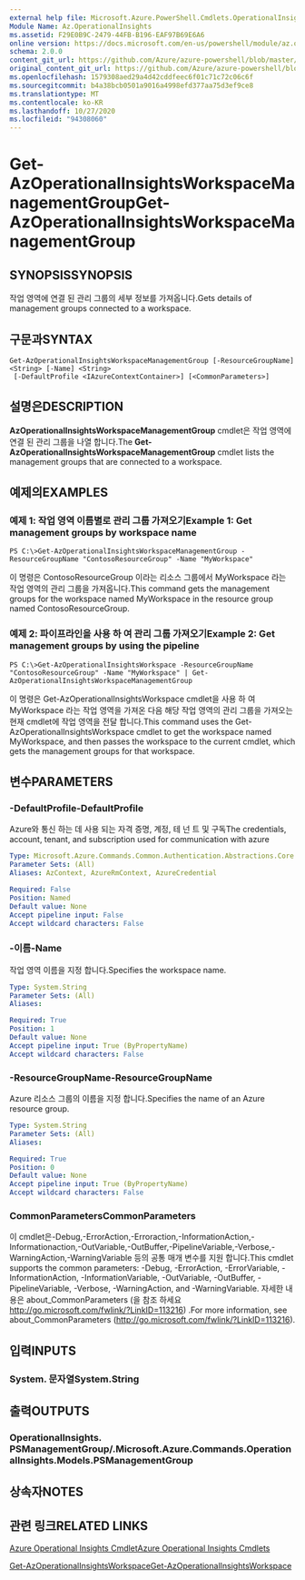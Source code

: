 ```yaml
---
external help file: Microsoft.Azure.PowerShell.Cmdlets.OperationalInsights.dll-Help.xml
Module Name: Az.OperationalInsights
ms.assetid: F29E0B9C-2479-44FB-B196-EAF97B69E6A6
online version: https://docs.microsoft.com/en-us/powershell/module/az.operationalinsights/get-azoperationalinsightsworkspacemanagementgroup
schema: 2.0.0
content_git_url: https://github.com/Azure/azure-powershell/blob/master/src/OperationalInsights/OperationalInsights/help/Get-AzOperationalInsightsWorkspaceManagementGroup.md
original_content_git_url: https://github.com/Azure/azure-powershell/blob/master/src/OperationalInsights/OperationalInsights/help/Get-AzOperationalInsightsWorkspaceManagementGroup.md
ms.openlocfilehash: 1579308aed29a4d42cddfeec6f01c71c72c06c6f
ms.sourcegitcommit: b4a38bcb0501a9016a4998efd377aa75d3ef9ce8
ms.translationtype: MT
ms.contentlocale: ko-KR
ms.lasthandoff: 10/27/2020
ms.locfileid: "94308060"
---
```

# <span data-ttu-id="6bae9-101">Get-AzOperationalInsightsWorkspaceManagementGroup</span><span class="sxs-lookup"><span data-stu-id="6bae9-101">Get-AzOperationalInsightsWorkspaceManagementGroup</span></span>

## <span data-ttu-id="6bae9-102">SYNOPSIS</span><span class="sxs-lookup"><span data-stu-id="6bae9-102">SYNOPSIS</span></span>
<span data-ttu-id="6bae9-103">작업 영역에 연결 된 관리 그룹의 세부 정보를 가져옵니다.</span><span class="sxs-lookup"><span data-stu-id="6bae9-103">Gets details of management groups connected to a workspace.</span></span>

## <span data-ttu-id="6bae9-104">구문과</span><span class="sxs-lookup"><span data-stu-id="6bae9-104">SYNTAX</span></span>

```
Get-AzOperationalInsightsWorkspaceManagementGroup [-ResourceGroupName] <String> [-Name] <String>
 [-DefaultProfile <IAzureContextContainer>] [<CommonParameters>]
```

## <span data-ttu-id="6bae9-105">설명은</span><span class="sxs-lookup"><span data-stu-id="6bae9-105">DESCRIPTION</span></span>
<span data-ttu-id="6bae9-106">**AzOperationalInsightsWorkspaceManagementGroup** cmdlet은 작업 영역에 연결 된 관리 그룹을 나열 합니다.</span><span class="sxs-lookup"><span data-stu-id="6bae9-106">The **Get-AzOperationalInsightsWorkspaceManagementGroup** cmdlet lists the management groups that are connected to a workspace.</span></span>

## <span data-ttu-id="6bae9-107">예제의</span><span class="sxs-lookup"><span data-stu-id="6bae9-107">EXAMPLES</span></span>

### <span data-ttu-id="6bae9-108">예제 1: 작업 영역 이름별로 관리 그룹 가져오기</span><span class="sxs-lookup"><span data-stu-id="6bae9-108">Example 1: Get management groups by workspace name</span></span>
```
PS C:\>Get-AzOperationalInsightsWorkspaceManagementGroup -ResourceGroupName "ContosoResourceGroup" -Name "MyWorkspace"
```

<span data-ttu-id="6bae9-109">이 명령은 ContosoResourceGroup 이라는 리소스 그룹에서 MyWorkspace 라는 작업 영역의 관리 그룹을 가져옵니다.</span><span class="sxs-lookup"><span data-stu-id="6bae9-109">This command gets the management groups for the workspace named MyWorkspace in the resource group named ContosoResourceGroup.</span></span>

### <span data-ttu-id="6bae9-110">예제 2: 파이프라인을 사용 하 여 관리 그룹 가져오기</span><span class="sxs-lookup"><span data-stu-id="6bae9-110">Example 2: Get management groups by using the pipeline</span></span>
```
PS C:\>Get-AzOperationalInsightsWorkspace -ResourceGroupName "ContosoResourceGroup" -Name "MyWorkspace" | Get-AzOperationalInsightsWorkspaceManagementGroup
```

<span data-ttu-id="6bae9-111">이 명령은 Get-AzOperationalInsightsWorkspace cmdlet을 사용 하 여 MyWorkspace 라는 작업 영역을 가져온 다음 해당 작업 영역의 관리 그룹을 가져오는 현재 cmdlet에 작업 영역을 전달 합니다.</span><span class="sxs-lookup"><span data-stu-id="6bae9-111">This command uses the Get-AzOperationalInsightsWorkspace cmdlet to get the workspace named MyWorkspace, and then passes the workspace to the current cmdlet, which gets the management groups for that workspace.</span></span>

## <span data-ttu-id="6bae9-112">변수</span><span class="sxs-lookup"><span data-stu-id="6bae9-112">PARAMETERS</span></span>

### <span data-ttu-id="6bae9-113">-DefaultProfile</span><span class="sxs-lookup"><span data-stu-id="6bae9-113">-DefaultProfile</span></span>
<span data-ttu-id="6bae9-114">Azure와 통신 하는 데 사용 되는 자격 증명, 계정, 테 넌 트 및 구독</span><span class="sxs-lookup"><span data-stu-id="6bae9-114">The credentials, account, tenant, and subscription used for communication with azure</span></span>

```yaml
Type: Microsoft.Azure.Commands.Common.Authentication.Abstractions.Core.IAzureContextContainer
Parameter Sets: (All)
Aliases: AzContext, AzureRmContext, AzureCredential

Required: False
Position: Named
Default value: None
Accept pipeline input: False
Accept wildcard characters: False
```

### <span data-ttu-id="6bae9-115">-이름</span><span class="sxs-lookup"><span data-stu-id="6bae9-115">-Name</span></span>
<span data-ttu-id="6bae9-116">작업 영역 이름을 지정 합니다.</span><span class="sxs-lookup"><span data-stu-id="6bae9-116">Specifies the workspace name.</span></span>

```yaml
Type: System.String
Parameter Sets: (All)
Aliases:

Required: True
Position: 1
Default value: None
Accept pipeline input: True (ByPropertyName)
Accept wildcard characters: False
```

### <span data-ttu-id="6bae9-117">-ResourceGroupName</span><span class="sxs-lookup"><span data-stu-id="6bae9-117">-ResourceGroupName</span></span>
<span data-ttu-id="6bae9-118">Azure 리소스 그룹의 이름을 지정 합니다.</span><span class="sxs-lookup"><span data-stu-id="6bae9-118">Specifies the name of an Azure resource group.</span></span>

```yaml
Type: System.String
Parameter Sets: (All)
Aliases:

Required: True
Position: 0
Default value: None
Accept pipeline input: True (ByPropertyName)
Accept wildcard characters: False
```

### <span data-ttu-id="6bae9-119">CommonParameters</span><span class="sxs-lookup"><span data-stu-id="6bae9-119">CommonParameters</span></span>
<span data-ttu-id="6bae9-120">이 cmdlet은-Debug,-ErrorAction,-Erroraction,-InformationAction,-Informationaction,-OutVariable,-OutBuffer,-PipelineVariable,-Verbose,-WarningAction,-WarningVariable 등의 공통 매개 변수를 지원 합니다.</span><span class="sxs-lookup"><span data-stu-id="6bae9-120">This cmdlet supports the common parameters: -Debug, -ErrorAction, -ErrorVariable, -InformationAction, -InformationVariable, -OutVariable, -OutBuffer, -PipelineVariable, -Verbose, -WarningAction, and -WarningVariable.</span></span> <span data-ttu-id="6bae9-121">자세한 내용은 about_CommonParameters (을 참조 하세요 http://go.microsoft.com/fwlink/?LinkID=113216) .</span><span class="sxs-lookup"><span data-stu-id="6bae9-121">For more information, see about_CommonParameters (http://go.microsoft.com/fwlink/?LinkID=113216).</span></span>

## <span data-ttu-id="6bae9-122">입력</span><span class="sxs-lookup"><span data-stu-id="6bae9-122">INPUTS</span></span>

### <span data-ttu-id="6bae9-123">System. 문자열</span><span class="sxs-lookup"><span data-stu-id="6bae9-123">System.String</span></span>

## <span data-ttu-id="6bae9-124">출력</span><span class="sxs-lookup"><span data-stu-id="6bae9-124">OUTPUTS</span></span>

### <span data-ttu-id="6bae9-125">OperationalInsights. PSManagementGroup/.</span><span class="sxs-lookup"><span data-stu-id="6bae9-125">Microsoft.Azure.Commands.OperationalInsights.Models.PSManagementGroup</span></span>

## <span data-ttu-id="6bae9-126">상속자</span><span class="sxs-lookup"><span data-stu-id="6bae9-126">NOTES</span></span>

## <span data-ttu-id="6bae9-127">관련 링크</span><span class="sxs-lookup"><span data-stu-id="6bae9-127">RELATED LINKS</span></span>

[<span data-ttu-id="6bae9-128">Azure Operational Insights Cmdlet</span><span class="sxs-lookup"><span data-stu-id="6bae9-128">Azure Operational Insights Cmdlets</span></span>](./Az.OperationalInsights.md)

[<span data-ttu-id="6bae9-129">Get-AzOperationalInsightsWorkspace</span><span class="sxs-lookup"><span data-stu-id="6bae9-129">Get-AzOperationalInsightsWorkspace</span></span>](./Get-AzOperationalInsightsWorkspace.md)


